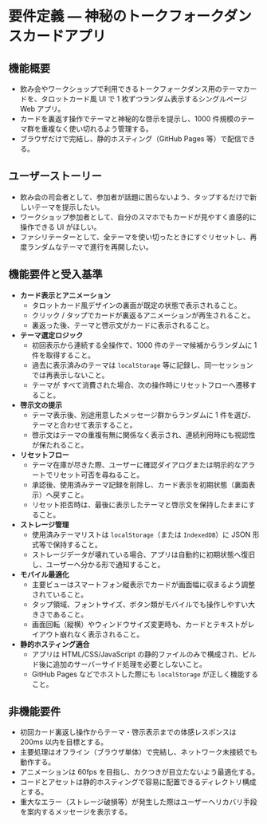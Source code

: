 # 要件定義 — 神秘のトークフォークダンスカードアプリ

## 機能概要
- 飲み会やワークショップで利用できるトークフォークダンス用のテーマカードを、タロットカード風 UI で 1 枚ずつランダム表示するシングルページ Web アプリ。
- カードを裏返す操作でテーマと神秘的な啓示を提示し、1000 件規模のテーマ群を重複なく使い切れるよう管理する。
- ブラウザだけで完結し、静的ホスティング（GitHub Pages 等）で配信できる。

## ユーザーストーリー
- 飲み会の司会者として、参加者が話題に困らないよう、タップするだけで新しいテーマを提示したい。
- ワークショップ参加者として、自分のスマホでもカードが見やすく直感的に操作できる UI がほしい。
- ファシリテーターとして、全テーマを使い切ったときにすぐリセットし、再度ランダムなテーマで進行を再開したい。

## 機能要件と受入基準
- **カード表示とアニメーション**
  - タロットカード風デザインの裏面が既定の状態で表示されること。
  - クリック / タップでカードが裏返るアニメーションが再生されること。
  - 裏返った後、テーマと啓示文がカードに表示されること。
- **テーマ選定ロジック**
  - 初回表示から連続する全操作で、1000 件のテーマ候補からランダムに 1 件を取得すること。
  - 過去に表示済みのテーマは `localStorage` 等に記録し、同一セッションでは再表示しないこと。
  - テーマが すべて消費された場合、次の操作時にリセットフローへ遷移すること。
- **啓示文の提示**
  - テーマ表示後、別途用意したメッセージ群からランダムに 1 件を選び、テーマと合わせて表示すること。
  - 啓示文はテーマの重複有無に関係なく表示され、連続利用時にも視認性が保たれること。
- **リセットフロー**
  - テーマ在庫が尽きた際、ユーザーに確認ダイアログまたは明示的なアラートでリセット可否を尋ねること。
  - 承認後、使用済みテーマ記録を削除し、カード表示を初期状態（裏面表示）へ戻すこと。
  - リセット拒否時は、最後に表示したテーマと啓示文を保持したままにすること。
- **ストレージ管理**
  - 使用済みテーマリストは `localStorage`（または `IndexedDB`）に JSON 形式等で保持すること。
  - ストレージデータが壊れている場合、アプリは自動的に初期状態へ復旧し、ユーザーへ分かる形で通知すること。
- **モバイル最適化**
  - 主要ビューはスマートフォン縦表示でカードが画面幅に収まるよう調整されていること。
  - タップ領域、フォントサイズ、ボタン類がモバイルでも操作しやすい大きさであること。
  - 画面回転（縦横）やウィンドウサイズ変更時も、カードとテキストがレイアウト崩れなく表示されること。
- **静的ホスティング適合**
  - アプリは HTML/CSS/JavaScript の静的ファイルのみで構成され、ビルド後に追加のサーバーサイド処理を必要としないこと。
  - GitHub Pages などでホストした際にも `localStorage` が正しく機能すること。

## 非機能要件
- 初回カード裏返し操作からテーマ・啓示表示までの体感レスポンスは 200ms 以内を目標とする。
- 主要処理はオフライン（ブラウザ単体）で完結し、ネットワーク未接続でも動作する。
- アニメーションは 60fps を目指し、カクつきが目立たないよう最適化する。
- コードとアセットは静的ホスティングで容易に配置できるディレクトリ構成とする。
- 重大なエラー（ストレージ破損等）が発生した際はユーザーへリカバリ手段を案内するメッセージを表示する。
